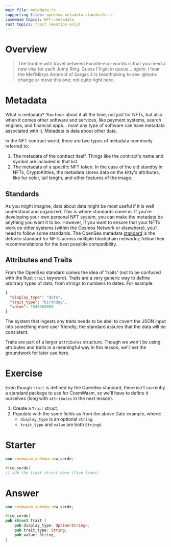 ```yaml
---
main file: metadata.rs 
supporting files: opensea-metadata-standards.rs
cosmwasm topics: NFT::metadata
rust topics: trait (mention only)
---
```


# Overview
> The trouble with travel between Exodite eco-worlds is that you need a new visa for each Jump Ring. Guess I'll get in queue... *again*. I hear the Mel'Mirrys Asteroid of Sargas 4 is breathtaking to see. 
@todo: change or move this one; not quite right here.

# Metadata
What is metadata? You hear about it all the time, not just for NFTs, but also when it comes other software and services, like payment systems, search engines, and financial apps... most any type of software can have metadata associated with it. Metadata is data about other data.

In the NFT contract world, there are two types of metadata commonly referred to:
1. The metadata of the contract itself. Things like the contract's name and symbol are included in that list.
2. The metadata of a specific NFT token. In the case of the old standby in NFTs, CryptoKitties, the metadata stores data on the kitty's attributes, like fur color, tail length, and other features of the image.

## Standards
As you might imagine, data about data might be most useful if it is well understood and organized. This is where standards come in. If you're developing your own personal NFT system, you can make the metadata be anything you want it to be. However, if you want to ensure that your NFTs work on other systems (within the Cosmos Network or elsewhere), you'll need to follow some standards. The OpenSea metadata [standard](https://docs.opensea.io/docs/metadata-standards) is the defacto standard for NFTs across multiple blockchain networks; follow their recommendations for the best possible compatibility.

## Attributes and Traits
From the OpenSea standard comes the idea of 'traits' (not to be confused with the Rust `trait` keyword). Traits are a very generic way to define arbitrary types of data, from strings to numbers to dates. For example:
```json
{
  "display_type": "date", 
  "trait_type": "birthday", 
  "value": 1546360800
}
```
The system that ingests any traits needs to be abel to covert the JSON input into something more user friendly; the standard assures that the data will be consistent.

Traits are part of a larger `attributes` structure. Though we won't be using attributes and traits in a meaningful way in this lesson, we'll set the groundwork for later use here.


# Exercise
Even though `trait` is defined by the OpenSea standard, there isn't currently a standard package to use for CosmWasm, so we'll have to define it ourselves (long with `attributes` in the next lesson).

1. Create a `Trait` struct.
2. Populate with the same fields as from the above Date example, where:
    - `display_type` is an optional `String`.
    - `trait_type` and `value` are both `String`s.

# Starter
```rust
use cosmwasm_schema::cw_serde;

#[cw_serde]
// add the trait struct here (five lines)
```

# Answer
```rust
use cosmwasm_schema::cw_serde;

#[cw_serde]
pub struct Trait {
    pub display_type: Option<String>,
    pub trait_type: String,
    pub value: String,
}
```
